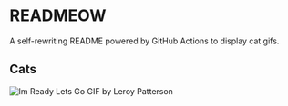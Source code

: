 # READMEOW

A self-rewriting README powered by GitHub Actions to display cat gifs.

## Cats

![Im Ready Lets Go GIF by Leroy Patterson](https://media4.giphy.com/media/CjmvTCZf2U3p09Cn0h/200.gif?cid=9acd02dan5kg1133mp4wq5kq4f75a59g0hu7pldv8df57h77&ep=v1_gifs_search&rid=200.gif&ct=g)
